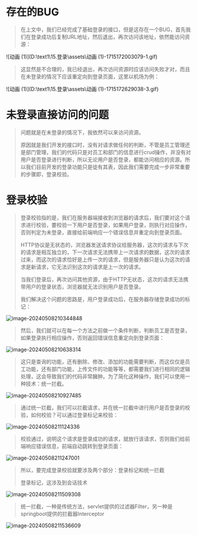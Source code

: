 # 存在的BUG

> 在上文中，我们已经完成了基础登录的接口，但是这存在一个BUG，首先我们在登录成功后复制URL地址，然后退出，再次访问该地址，依然能访问资源：

![动画 (1)](D:\text1\15.登录\assets\动画 (1)-1715172003079-1.gif)

> 这显然是不合理的，我已经退出，再次访问资源时应该访问失败才对，而且在未登录的情况下应该重定向到登录页面，这里以机场为例：

![动画 (1)](D:\text1\15.登录\assets\动画 (1)-1715172629038-3.gif)



# 未登录直接访问的问题

> 问题就是在未登录的情况下，我依然可以来访问资源。
>
> 原因就是我们开发的接口时，没有对请求做任何的判断，不管是员工管理还是部门管理，我们的代码只是对员工和部门的信息进行crud操作，并没有对用户是否登录进行判断，所以无论用户是否登录，都能访问相应的资源。所以我们目前开发的登录功能只是徒有其表，因此我们需要完成一步非常重要的步骤即，登录校验。



# 登录校验

> 登录校验指的是，我们在服务器端接收到浏览器的请求后，我们要对这个请求进行校验，要校验一下用户是否登录，如果用户登录，则执行对应操作，否则判定为未登录，直接给前端响应一个错误信息并重定向到登录页面。
>
> HTTP协议是无状态的，浏览器发送请求协议给服务器，这次的请求与下次的请求是相互独立的，下一次请求无法携带上一次请求的数据，这次的请求过来，而这次的请求恰好是上传一次的请求，但是服务器只是认为这次的请求是新请求，它无法识别这次的请求是上一次的请求。
>
> 当我们登录后，再次访问其他资源，由于HTTP无状态，这次的请求无法携带用户的登录状态，浏览器就无法识别用户是否登录。
>
> 我们解决这个问题的思路是，用户登录成功后，在服务器存储登录成功的标记：

![image-20240508210344848](D:\text1\15.登录\assets\image-20240508210344848.png)

> 然后，我们就可以在每一个方法之前做一个条件判断，判断员工是否登录，如果登录执行相应操作，否则返回错误信息重定向到登录页面：

![image-20240508210638314](D:\text1\15.登录\assets\image-20240508210638314.png)

> 这只是查询的功能，还有删除、修改、添加的功能需要判断，而这仅仅是员工功能，还有部门功能，上传文件的功能等等，都需要我们进行相同的逻辑处理，这会导致我们的代码非常臃肿。为了简化这种操作，我们可以使用一种技术：统一拦截。

![image-20240508210927485](D:\text1\15.登录\assets\image-20240508210927485.png)

> 通过统一拦截，我们可以拦截请求，并在统一拦截中进行用户是否登录的校验，如何校验？可以通过登录标记来校验：

![image-20240508211124336](D:\text1\15.登录\assets\image-20240508211124336.png)

> 校验通过，说明这个请求是登录成功的请求，就放行该请求，否则我们给前端响应错误信息，前端自动跳转到登录页面：

![image-20240508211247001](D:\text1\15.登录\assets\image-20240508211247001.png)

> 所以，要完成登录校验就要涉及两个部分：登录标记和统一拦截
>
> 登录标记，这涉及到会话技术

![image-20240508211509308](D:\text1\15.登录\assets\image-20240508211509308.png)

> 统一拦截，一种是传统方法，servlet提供的过滤器Filter，另一种是springboot提供的拦截器Interceptor

![image-20240508211536609](D:\text1\15.登录\assets\image-20240508211536609.png)